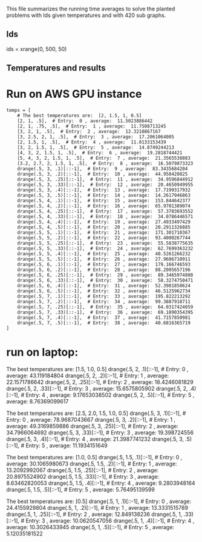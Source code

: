 
This file summarizes the running time averages to solve the planted problems with Ids <ids> given temperatures <temperatures> and with 420 sub graphs.

## Ids
ids = xrange(0, 500, 50)

## Temperatures and results

# Run on AWS GPU instance
    temps = [
        # The best temperatures are:  [2, 1.5, 1, 0.5]
        [2, 1, .5],  # Entry:  0 , average:  11.5023886442
        [2, 1, .75, .5],  # Entry:  1 , average:  11.7508713245
        [3, 2, 1, .5],  # Entry:  2 , average:  12.3210867167
        [3, 2.5, 2, 1, .5],  # Entry:  3 , average:  17.2061064005
        [2, 1.5, 1, .5],  # Entry:  4 , average:  11.0133153439
        [3, 2, 1.5, 1, .5],  # Entry:  5 , average:  14.8749244213
        [4, 3, 2, 1.5, 1, .5],  # Entry:  6 , average:  19.2818744421
        [5, 4, 3, 2, 1.5, 1, .5],  # Entry:  7 , average:  21.3565538883
        [3.2, 2.7, 2, 1.5, 1, .5],  # Entry:  8 , average:  16.5079873323
        drange(.5, 3, .1)[::-1],  # Entry:  9 , average:  83.3435684204
        drange(.5, 3, .2)[::-1],  # Entry:  10 , average:  44.958420825
        drange(.5, 3, .25)[::-1],  # Entry:  11 , average:  34.9596844912
        drange(.5, 3, .33)[::-1],  # Entry:  12 , average:  20.4650949955
        drange(.5, 3, .4)[::-1],  # Entry:  13 , average:  17.7199317932
        drange(.5, 3, .5)[::-1],  # Entry:  14 , average:  14.2617946863
        drange(.5, 4, .1)[::-1],  # Entry:  15 , average:  153.844642377
        drange(.5, 4, .2)[::-1],  # Entry:  16 , average:  65.9701389074
        drange(.5, 4, .25)[::-1],  # Entry:  17 , average:  57.3783693552
        drange(.5, 4, .33)[::-1],  # Entry:  18 , average:  34.0786446571
        drange(.5, 4, .4)[::-1],  # Entry:  19 , average:  27.4933497429
        drange(.5, 4, .5)[::-1],  # Entry:  20 , average:  20.2911326885
        drange(.5, 5, .1)[::-1],  # Entry:  21 , average:  171.301710367
        drange(.5, 5, .2)[::-1],  # Entry:  22 , average:  93.4000267744
        drange(.5, 5, .25)[::-1],  # Entry:  23 , average:  55.5838775635
        drange(.5, 5, .33)[::-1],  # Entry:  24 , average:  62.7699363232
        drange(.5, 5, .4)[::-1],  # Entry:  25 , average:  40.5261266232
        drange(.5, 5, .5)[::-1],  # Entry:  26 , average:  27.9606710911
        drange(.5, 6, .1)[::-1],  # Entry:  27 , average:  179.166746593
        drange(.5, 6, .2)[::-1],  # Entry:  28 , average:  88.2005657196
        drange(.5, 6, .25)[::-1],  # Entry:  29 , average:  89.3465974808
        drange(.5, 6, .33)[::-1],  # Entry:  30 , average:  58.3274750471
        drange(.5, 6, .4)[::-1],  # Entry:  31 , average:  52.3981850624
        drange(.5, 6, .5)[::-1],  # Entry:  32 , average:  46.5125962734
        drange(.5, 7, .1)[::-1],  # Entry:  33 , average:  195.822213292
        drange(.5, 7, .2)[::-1],  # Entry:  34 , average:  99.3887918711
        drange(.5, 7, .25)[::-1],  # Entry:  35 , average:  64.0317424059
        drange(.5, 7, .33)[::-1],  # Entry:  36 , average:  69.1890354395
        drange(.5, 7, .4)[::-1],  # Entry:  37 , average:  41.7157850981
        drange(.5, 7, .5)[::-1],  # Entry:  38 , average:  40.6816365719
    ]



# run on laptop:

The best temperatures are:  [1.5, 1.0, 0.5]
    drange(.5, 2, .1)[::-1], # Entry:  0 , average:  43.119184804
    drange(.5, 2, .2)[::-1], # Entry:  1 , average:  22.1571786642
    drange(.5, 2, .25)[::-1], # Entry:  2 , average:  18.4246081829
    drange(.5, 2, .33)[::-1], # Entry:  3 , average:  15.6575805902
    drange(.5, 2, .4)[::-1], # Entry:  4 , average:  9.17653038502
    drange(.5, 2, .5)[::-1], # Entry:  5 , average:  8.76369099617


The best temperatures are:  [2.5, 2.0, 1.5, 1.0, 0.5]
    drange(.5, 3, .1)[::-1],  # Entry:  0 , average:  78.9687043667
    drange(.5, 3, .2)[::-1],  # Entry:  1 , average:  49.3169859886
    drange(.5, 3, .25)[::-1],  # Entry:  2 , average:  34.7966064692
    drange(.5, 3, .33)[::-1],  # Entry:  3 , average:  19.398724556
    drange(.5, 3, .4)[::-1],  # Entry:  4 , average:  21.3987741232
    drange(.5, 3, .5)[::-1],  # Entry:  5 , average:  11.1934151649


The best temperatures are:  [1.0, 0.5]
    drange(.5, 1.5, .1)[::-1],  # Entry:  0 , average:  30.1065980673
    drange(.5, 1.5, .2)[::-1],  # Entry:  1 , average:  13.2092992067
    drange(.5, 1.5, .25)[::-1],  # Entry:  2 , average:  20.8975524902
    drange(.5, 1.5, .33)[::-1],  # Entry:  3 , average:  8.63462820053
    drange(.5, 1.5, .4)[::-1],  # Entry:  4 , average:  9.2803948164
    drange(.5, 1.5, .5)[::-1],  # Entry:  5 , average:  5.76495139599

The best temperatures are:  [0.5]
    drange(.5, 1, .1)[::-1],  # Entry:  0 , average:  24.4155929804
    drange(.5, 1, .2)[::-1],  # Entry:  1 , average:  13.3331515789
    drange(.5, 1, .25)[::-1],  # Entry:  2 , average:  12.849138236
    drange(.5, 1, .33)[::-1],  # Entry:  3 , average:  10.0620547056
    drange(.5, 1, .4)[::-1],  # Entry:  4 , average:  10.3026433945
    drange(.5, 1, .5)[::-1],  # Entry:  5 , average:  5.12035181522
















